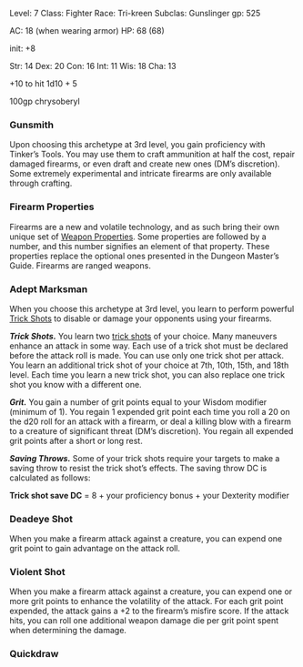 Level: 7
Class: Fighter
Race: Tri-kreen
Subclas: Gunslinger
gp: 525

AC: 18 (when wearing armor)
HP: 68 (68)

init: +8

Str: 14
Dex: 20
Con: 16
Int: 11
Wis: 18
Cha: 13

+10 to hit 1d10 + 5

100gp chrysoberyl
### Gunsmith
Upon choosing this archetype at 3rd level, you gain proficiency with Tinker’s Tools. You may use them to craft ammunition at half the cost, repair damaged firearms, or even draft and create new ones (DM’s discretion). Some extremely experimental and intricate firearms are only available through crafting.

### Firearm Properties
Firearms are a new and volatile technology, and as such bring their own unique set of [Weapon Properties](http://dnd5e.wikidot.com/fighter:gunslinger:firearm-properties). Some properties are followed by a number, and this number signifies an element of that property. These properties replace the optional ones presented in the Dungeon Master’s Guide. Firearms are ranged weapons.

### Adept Marksman
When you choose this archetype at 3rd level, you learn to perform powerful [Trick Shots](http://dnd5e.wikidot.com/fighter:gunslinger:trick-shots) to disable or damage your opponents using your firearms.

**_Trick Shots._** You learn two [trick shots](http://dnd5e.wikidot.com/fighter:gunslinger:trick-shots) of your choice. Many maneuvers enhance an attack in some way. Each use of a trick shot must be declared before the attack roll is made. You can use only one trick shot per attack. You learn an additional trick shot of your choice at 7th, 10th, 15th, and 18th level. Each time you learn a new trick shot, you can also replace one trick shot you know with a different one.

**_Grit._** You gain a number of grit points equal to your Wisdom modifier (minimum of 1). You regain 1 expended grit point each time you roll a 20 on the d20 roll for an attack with a firearm, or deal a killing blow with a firearm to a creature of significant threat (DM’s discretion). You regain all expended grit points after a short or long rest.

**_Saving Throws._** Some of your trick shots require your targets to make a saving throw to resist the trick shot’s effects. The saving throw DC is calculated as follows:

**Trick shot save DC** = 8 + your proficiency bonus + your Dexterity modifier

### Deadeye Shot
When you make a firearm attack against a creature, you can expend one grit point to gain advantage on the attack roll.

### Violent Shot
When you make a firearm attack against a creature, you can expend one or more grit points to enhance the volatility of the attack. For each grit point expended, the attack gains a +2 to the firearm’s misfire score. If the attack hits, you can roll one additional weapon damage die per grit point spent when determining the damage.

### Quickdraw